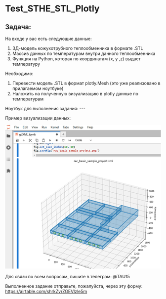 # Test_STHE_STL_Plotly
Задача:
-------

На входе у вас есть следующие данные:
1. 3Д-модель кожухотрубного теплообменника в формате .STL
2. Массив данных по температурам внутри данного теплообменника
3. Функция на Python, которая по координатам (x, y ,z) выдает температуру

Необходимо:
1. Перевести модель .STL в формат plotly.Mesh (это уже реализовано в прилагаемом ноутбуке)
2. Наложить на полученную визуализацию в plotly данные по температурам

Ноутбук для выполнения задания: ---

Пример визуализации данных:

![alt text](https://github.com/lotus-uems/Test_BIM_FDS/blob/main/gbXML.png) 

Для связи по всем вопросам, пишите в телеграм: @TAU15

Выполненное задание отправьте, пожалуйста, через эту форму: https://airtable.com/shrkZvrZGEVlzle5m
